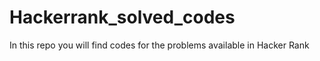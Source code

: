 # Hackerrank_solved_codes
In this repo you will find codes for the problems available in Hacker Rank
